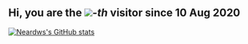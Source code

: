 ## Hi, you are the [![](https://count.getloli.com/get/@:neardws)](https://count.getloli.com/)-*th* visitor since 10 Aug 2020

[![Neardws's GitHub stats](https://github-readme-stats.vercel.app/api?username=neardws&show_icons=true&theme=graywhite)](https://github.com/neardws/github-readme-stats)
